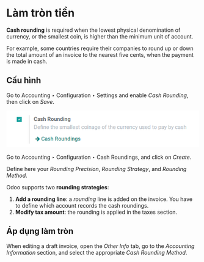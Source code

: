 # Làm tròn tiền

**Cash rounding** is required when the lowest physical denomination
of currency, or the smallest coin, is higher than the minimum unit
of account.

For example, some countries require their companies to round up or
down the total amount of an invoice to the nearest five cents, when
the payment is made in cash.

## Cấu hình

Go to Accounting ‣ Configuration ‣ Settings
and enable *Cash Rounding*, then click on *Save*.

![image](cash_rounding/cash_rounding01.png)

Go to Accounting ‣ Configuration ‣ Cash Roundings,
and click on *Create*.

Define here your *Rounding Precision*, *Rounding Strategy*, and
*Rounding Method*.

Odoo supports two **rounding strategies**:

1. **Add a rounding line**: a *rounding* line is added on the invoice.
   You have to define which account records the cash roundings.
2. **Modify tax amount**: the rounding is applied in the taxes section.

## Áp dụng làm tròn

When editing a draft invoice, open the *Other Info* tab, go to the
*Accounting Information* section, and select the appropriate *Cash
Rounding Method*.
